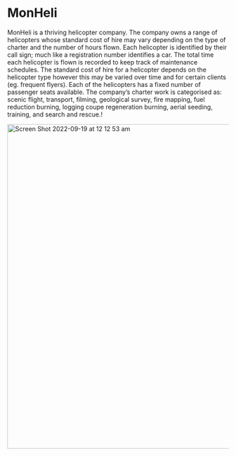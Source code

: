 # MonHeli

MonHeli is a thriving helicopter company. The company owns a range of helicopters whose standard cost of hire may vary depending on the type of charter and the number of hours flown. Each helicopter is identified by their call sign; much like a registration number identifies a car. The total time each helicopter is flown is recorded to keep track of maintenance schedules. The standard cost of hire for a helicopter depends on the helicopter type however this may be varied over time and for certain clients (eg. frequent flyers). Each of the helicopters has a fixed number of passenger seats available. The company’s charter work is categorised as: scenic flight, transport, filming, geological survey, fire mapping, fuel reduction burning, logging coupe regeneration burning, aerial seeding, training, and search and rescue.!
<br/>

<img width="740" alt="Screen Shot 2022-09-19 at 12 12 53 am" src="https://user-images.githubusercontent.com/80748392/190911530-a3faa7e0-bcda-44a2-99df-c6159dd502ea.png">

